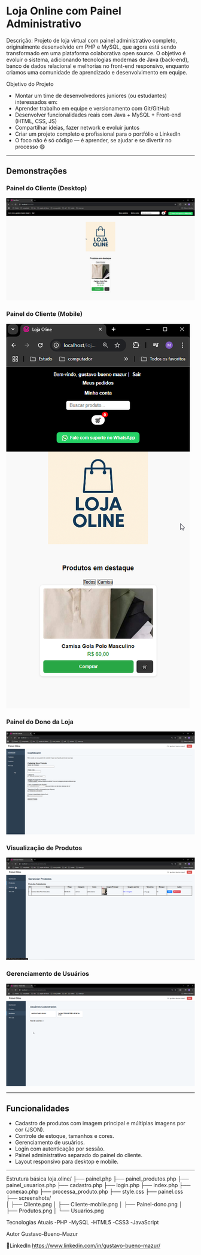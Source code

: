 # Loja Online com Painel Administrativo

Descrição:
Projeto de loja virtual com painel administrativo completo, originalmente desenvolvido em PHP e MySQL, que agora está sendo transformado em uma plataforma colaborativa open source.
O objetivo é evoluir o sistema, adicionando tecnologias modernas de Java (back-end), banco de dados relacional e melhorias no front-end responsivo, enquanto criamos uma comunidade de aprendizado e desenvolvimento em equipe.

Objetivo do Projeto

- Montar um time de desenvolvedores juniores (ou estudantes) interessados em:
- Aprender trabalho em equipe e versionamento com Git/GitHub
- Desenvolver funcionalidades reais com Java + MySQL + Front-end (HTML, CSS, JS)
- Compartilhar ideias, fazer network e evoluir juntos
- Criar um projeto completo e profissional para o portfólio e LinkedIn
- O foco não é só código — é aprender, se ajudar e se divertir no processo 😄

---

## Demonstrações

### Painel do Cliente (Desktop)
![Cliente Desktop](screenshots/Cliente.png)

### Painel do Cliente (Mobile)
![Cliente Mobile](screenshots/Cliente-mobile.png)

### Painel do Dono da Loja
![Painel do Dono](screenshots/Painel-dono.png)

### Visualização de Produtos
![Produtos](screenshots/Produtos.png)

### Gerenciamento de Usuários
![Usuários](screenshots/Usuarios.png)

---

## Funcionalidades

- Cadastro de produtos com imagem principal e múltiplas imagens por cor (JSON).
- Controle de estoque, tamanhos e cores.
- Gerenciamento de usuários.
- Login com autenticação por sessão.
- Painel administrativo separado do painel do cliente.
- Layout responsivo para desktop e mobile.

---

Estrutura básica
loja.oline/
├── painel.php
├── painel_produtos.php
├── painel_usuarios.php
├── cadastro.php
├── login.php
├── index.php
├── conexao.php
├── processa_produto.php
├── style.css
├── painel.css
├── screenshots/        
│   ├── Cliente.png
│   ├── Cliente-mobile.png
│   ├── Painel-dono.png
│   ├── Produtos.png
│   └── Usuarios.png

Tecnologias Atuais
-PHP
-MySQL
-HTML5
-CSS3
-JavaScript

Autor
Gustavo-Bueno-Mazur

🔗LinkedIn
https://www.linkedin.com/in/gustavo-bueno-mazur/




